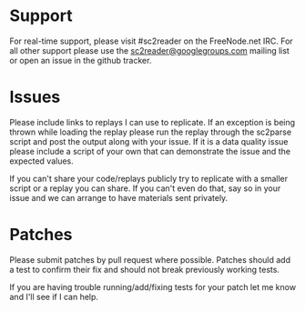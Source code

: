 Support
=========

For real-time support, please visit #sc2reader on the FreeNode.net IRC. For all other support please use the sc2reader@googlegroups.com mailing list or open an issue in the github tracker.

Issues
=========

Please include links to replays I can use to replicate. If an exception is being thrown while loading the replay please run the replay through the sc2parse script and post the output along with your issue. If it is a data quality issue please include a script of your own that can demonstrate the issue and the expected values.

If you can't share your code/replays publicly try to replicate with a smaller script or a replay you can share. If you can't even do that, say so in your issue and we can arrange to have materials sent privately.


Patches
=========

Please submit patches by pull request where possible. Patches should add a test to confirm their fix and should not break previously working tests.

If you are having trouble running/add/fixing tests for your patch let me know and I'll see if I can help.

